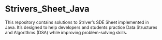 # Strivers_Sheet_Java
This repository contains solutions to Striver’s SDE Sheet implemented in Java. It’s designed to help developers and students practice Data Structures and Algorithms (DSA) while improving problem-solving skills.
